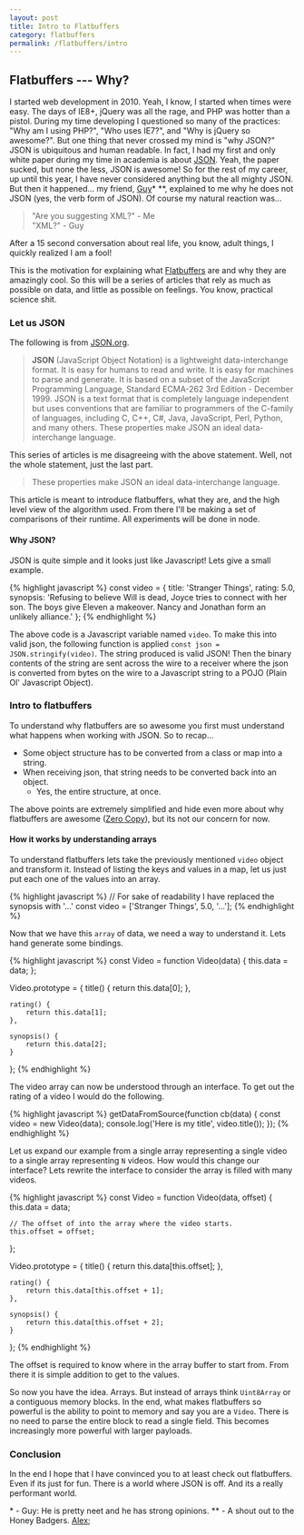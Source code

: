 ```yaml
---
layout: post
title: Intro to Flatbuffers
category: flatbuffers
permalink: /flatbuffers/intro
---
```


## Flatbuffers --- Why?

I started web development in 2010.  Yeah, I know, I started when times were easy.  The days of IE8+, jQuery was all the rage, and PHP was hotter than a pistol.  During my time developing I questioned so many of the practices: "Why am I using PHP?", "Who uses IE7?", and "Why is jQuery so awesome?".  But one thing that never crossed my mind is "why JSON?"  JSON is ubiquitous and human readable.  In fact, I had my first and only white paper during my time in academia is about [JSON](http://www.cs.montana.edu/izurieta/pubs/IzurietaCAINE2009.pdf).  Yeah, the paper sucked, but none the less, JSON is awesome!  So for the rest of my career, up until this year, I have never considered anything but the all mighty JSON.  But then it happened... my friend, [Guy](https://github.com/michaelbpaulson/following)\* \*\*, explained to me why he does not JSON (yes, the verb form of JSON).  Of course my natural reaction was...

> "Are you suggesting XML?" - Me  
> "XML?" - Guy

After a 15 second conversation about real life, you know, adult things, I quickly realized I am a fool!  

This is the motivation for explaining what [Flatbuffers](https://github.com/google/flatbuffers) are and why they are amazingly cool.  So this will be a series of articles that rely as much as possible on data, and little as possible on feelings.  You know, practical science shit.

### Let us JSON

The following is from [JSON.org](http://www.json.org).

> **JSON** (JavaScript Object Notation) is a lightweight data-interchange format. It is easy for humans to read and write. It is easy for machines to parse and generate. It is based on a subset of the JavaScript Programming Language, Standard ECMA-262 3rd Edition - December 1999. JSON is a text format that is completely language independent but uses conventions that are familiar to programmers of the C-family of languages, including C, C++, C#, Java, JavaScript, Perl, Python, and many others. These properties make JSON an ideal data-interchange language.

This series of articles is me disagreeing with the above statement.  Well, not the whole statement, just the last part.

> These properties make JSON an ideal data-interchange language.

This article is meant to introduce flatbuffers, what they are, and the high level view of the algorithm used.  From there I'll be making a set of comparisons of their runtime.  All experiments will be done in node.

#### Why JSON?

JSON is quite simple and it looks just like Javascript!  Lets give a small example.

{% highlight javascript %}
const video = {
    title: 'Stranger Things',
    rating: 5.0,
    synopsis: 'Refusing to believe Will is dead, Joyce tries to connect with her son. The boys give Eleven a makeover. Nancy and Jonathan form an unlikely alliance.'
};
{% endhighlight %}

The above code is a Javascript variable named `video`.  To make this into valid json, the following function is applied `const json = JSON.stringify(video)`.  The string produced is valid JSON!  Then the binary contents of the string are sent across the wire to a receiver where the json is converted from bytes on the wire to a Javascript string to a POJO (Plain Ol' Javascript Object).

### Intro to flatbuffers

To understand why flatbuffers are so awesome you first must understand what happens when working with JSON.  So to recap...  

* Some object structure has to be converted from a class or map into a string.
* When receiving json, that string needs to be converted back into an object.
  * Yes, the entire structure, at once.

The above points are extremely simplified and hide even more about why flatbuffers are awesome ([Zero Copy](https://en.wikipedia.org/wiki/Zero-copy)), but its not our concern for now.

#### How it works by understanding arrays

To understand flatbuffers lets take the previously mentioned `video` object and transform it.  Instead of listing the keys and values in a map, let us just put each one of the values into an array.

{% highlight javascript %}
// For sake of readability I have replaced the synopsis with '...'
const video = ['Stranger Things', 5.0, '...'];
{% endhighlight %}

Now that we have this `array` of data, we need a way to understand it.  Lets hand generate some bindings.

{% highlight javascript %}
const Video = function Video(data) {
    this.data = data;
};

Video.prototype = {
    title() {
        return this.data[0];
    },

    rating() {
        return this.data[1];
    },

    synopsis() {
        return this.data[2];
    }
};
{% endhighlight %}

The video array can now be understood through an interface.  To get out the rating of a video I would do the following.  

{% highlight javascript %}
getDataFromSource(function cb(data) {
    const video = new Video(data);
    console.log('Here is my title', video.title());
});
{% endhighlight %}

Let us expand our example from a single array representing a single video to a single array representing `N` videos. How would this change our interface?  Lets rewrite the interface to consider the array is filled with many videos.

{% highlight javascript %}
const Video = function Video(data, offset) {
    this.data = data;

    // The offset of into the array where the video starts.
    this.offset = offset;
};

Video.prototype = {
    title() {
        return this.data[this.offset];
    },

    rating() {
        return this.data[this.offset + 1];
    },

    synopsis() {
        return this.data[this.offset + 2];
    }
};
{% endhighlight %}

The offset is required to know where in the array buffer to start from.  From there it is simple addition to get to the values.

So now you have the idea.  Arrays.  But instead of arrays think `Uint8Array` or a contiguous memory blocks.  In the end, what makes flatbuffers so powerful is the ability to point to memory and say you are a `Video`.  There is no need to parse the entire block to read a single field.  This becomes increasingly more powerful with larger payloads.

### Conclusion

In the end I hope that I have convinced you to at least check out flatbuffers.  Even if its just for fun.  There is a world where JSON is off.  And its a really performant world.

\* - Guy: He is pretty neet and he has strong opinions.
\*\* - A shout out to the Honey Badgers.  [Alex](https://www.linkedin.com/in/alexander-wolfe-4ab2516b);
